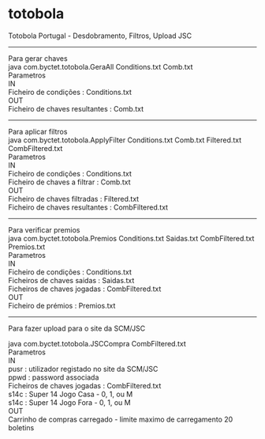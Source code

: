totobola  
========  
  
Totobola Portugal - Desdobramento, Filtros, Upload JSC  
  
------------------------------  
  
Para gerar chaves  
java com.byctet.totobola.GeraAll Conditions.txt Comb.txt  
Parametros  
IN  
Ficheiro de condições          : Conditions.txt  
OUT  
Ficheiro de chaves resultantes : Comb.txt  
  
------------------------------  
  
Para aplicar filtros  
java com.byctet.totobola.ApplyFilter Conditions.txt Comb.txt Filtered.txt CombFiltered.txt  
Parametros  
IN  
Ficheiro de condições          : Conditions.txt  
Ficheiro de chaves a filtrar   : Comb.txt  
OUT  
Ficheiro de chaves filtradas   : Filtered.txt  
Ficheiro de chaves resultantes : CombFiltered.txt  
  
------------------------------  
  
Para verificar premios  
java com.byctet.totobola.Premios Conditions.txt Saidas.txt CombFiltered.txt Premios.txt  
Parametros  
IN  
Ficheiro de condições          : Conditions.txt  
Ficheiros de chaves saidas     : Saidas.txt  
Ficheiros de chaves jogadas    : CombFiltered.txt  
OUT  
Ficheiro de prémios            : Premios.txt  
  
------------------------------  
  
Para fazer upload para o site da SCM/JSC  
  
java com.byctet.totobola.JSCCompra <pusr> <ppwd> CombFiltered.txt <s14c> <s14f>  
Parametros  
IN  
pusr                        : utilizador registado no site da SCM/JSC  
ppwd                        : password associada  
Ficheiros de chaves jogadas : CombFiltered.txt  
s14c                        : Super 14 Jogo Casa - 0, 1, ou M  
s14c                        : Super 14 Jogo Fora - 0, 1, ou M  
OUT  
Carrinho de compras carregado - limite maximo de carregamento 20 boletins  
  
